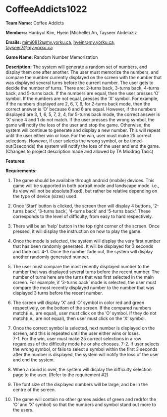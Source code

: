# CoffeeAddicts1022

**Team Name:** Coffee Addicts

**Members:** Hanbyul Kim, Hyein (Michelle) An,  Tayseer Abdelaziz

**Emails:** mimi0812@my.yorku.ca, hyein@my.yorku.ca, tayseer7@my.yorku.ca

**Game Name:** Random Number Memorization

**Description:**
The system will generate a random set of numbers, and display them one after another. The user must memorize the numbers, and compare the number currently displayed on the screen with the number that was displayed several turns before the current number. The user gets to decide the number of turns. There are: 2-turns back, 3-turns back, 4-turns back, and 5-turns back. If the numbers are equal, then the user presses ‘O’ symbol. If the numbers are not equal, presses the ‘X’ symbol. For example, if the numbers displayed are 2, 6, 7, 6, for 2-turns back mode, then the correct answer is ‘O' because 6 and 6 are equal. However, if the numbers displayed are 3, 1, 6, 5, 7, 2, 4, for 5-turns back mode, the correct answer is ‘X’ since 4 and 1 do not match. If the user presses the wrong symbol, the game will notify the loss of the user and stop the game. Otherwise, the system will continue to generate and display a new number. This will repeat until the user either win or lose. For the win, user must make 25 correct selections. However, if user selects the wrong symbol, or be timed-out(3seconds) the system will notify the loss of the user and end the game.  
(Changes to project description made and allowed by TA Miodrag Tasic) 

**Features:**

**Requirements:**
1. The game should be available through android (mobile) devices. This game will be supported in both portrait mode and landscape mode. i.e., its view will not be absolute(fixed), but rather be relative depending on the type of device (sizes) used. 

2. Once ‘Start’ button is clicked, the screen then will display 4 buttons, ‘2-turns back’, ‘3-turns back’, ‘4-turns back’ and ‘5-turns back’. These corresponds to the level of difficulty, from easy to hard respectively.  

3. There will be an ‘help’ button in the top right corner of the screen. Once pressed, it will display the instruction on how to play the game.  

4. Once the mode is selected, the system will display the very first number that has been randomly generated. It will be displayed for 3 seconds and fade out. 
4-1. Once the number fade out, the system will display another randomly generated number. 

5. The user must compare the most recently displayed number to the number that was displayed several turns before the recent number. The number of turns here are the turns that was first selected in the main screen. For example, if ‘3-turns back’ mode is selected, the user must compare the most recently displayed number to the number that was displayed 3 turns before the recent number.  

6. The screen will display ‘X’ and ‘O’ symbol in color red and green respectively, on the bottom of the screen. If the compared numbers match(i.e., are equal), user must click on the ‘O’ symbol. If they do not match(i.e., are not equal), then user must click on the ‘X’ symbol.  

7. Once the correct symbol is selected, next number is displayed on the screen, and this is repeated until the user either wins or loses.  
7-1. For the win, user must make 25 correct selections in a row regardless of the difficulty mode he or she chooses. 
7-2. If user selects the wrong symbol, or fails to select a symbol within the first 3 seconds after the number is displayed, the system will notify the loss of the user and end the system. 

8. When a round is over, the system will display the difficulty selection page to the user. (Refer to the requirement #2) 

9. The font size of the displayed numbers will be large, and be in the centre of the screen. 

10. The game will contain no other games asides of green and red(for the ‘O’ and ‘X’ symbol) so that the numbers and symbol stand out more to the users.  
